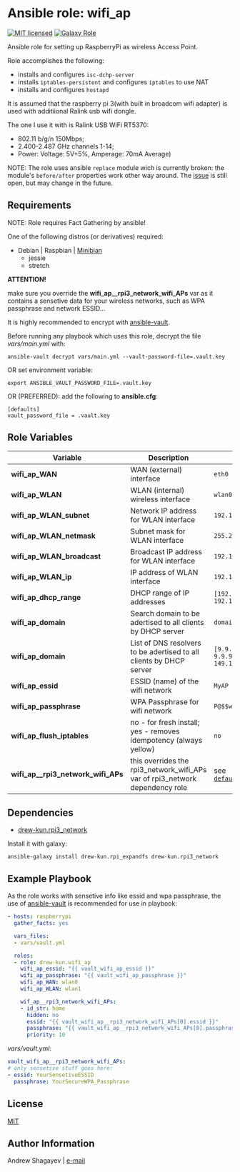 Ansible role: wifi_ap
=========

[![MIT licensed][mit-badge]][mit-link]
[![Galaxy Role][role-badge]][galaxy-link]

Ansible role for setting up RaspberryPi as wireless Access Point.

Role accomplishes the following:

 - installs and configures `isc-dchp-server`
 - installs `iptables-persistent` and configures `iptables` to use NAT
 - installs and configures `hostapd`

It is assumed that the raspberry pi 3(with built in broadcom wifi adapter) is used with additiional Ralink usb wifi dongle.

The one I use it with is Ralink USB WiFi RT5370:
 - 802.11 b/g/n 150Mbps;
 - 2.400-2.487 GHz channels 1-14;
 - Power: Voltage: 5V+5%, Amperage: 70mA Average)


NOTE: The role uses ansible `replace` module wich is currently broken:
the module's `before/after` properties work other way around.
The [issue][ansible-replace-issue-link] is still open, but may change in the future.

Requirements
------------

NOTE: Role requires Fact Gathering by ansible!

One of the following distros (or derivatives) required:
 - Debian | Raspbian | [Minibian][minibian-link]
    - jessie
    - stretch

**ATTENTION!**

make sure you override the **wifi_ap__rpi3_network_wifi_APs** var as it contains a sensetive data for your wireless networks,
such as WPA passphrase and network ESSID...

It is highly recommended to encrypt with [ansible-vault][ansible-vault-link].

Before running any playbook which uses this role, decrypt the file *vars/main.yml* with:

    ansible-vault decrypt vars/main.yml --vault-password-file=.vault.key

OR set environment variable:

    export ANSIBLE_VAULT_PASSWORD_FILE=.vault.key

OR (PREFERRED):
add the following to **ansible.cfg**:

    [defaults]
    vault_password_file = .vault.key

Role Variables
--------------

| Variable | Description | Default |
|----------|-------------|---------|
| **wifi_ap_WAN** | WAN (external) interface  | `eth0` |
| **wifi_ap_WLAN** | WLAN (internal) wireless interface  | `wlan0` |
| **wifi_ap_WLAN_subnet** | Network IP address for WLAN interface  | `192.168.42.0` |
| **wifi_ap_WLAN_netmask** | Subnet mask for WLAN interface | `255.255.255.0` |
| **wifi_ap_WLAN_broadcast** | Broadcast IP address for WLAN interface | `192.168.42.255` |
| **wifi_ap_WLAN_ip** | IP address of WLAN interface  | `192.168.42.1` |
| **wifi_ap_dhcp_range** | DHCP range of IP addresses | `[192.168.42.100, 192.168.42.199]` |
| **wifi_ap_domain** | Search domain to be adertised to all clients by DHCP server | `domain.lan` |
| **wifi_ap_domain** | List of DNS resolvers to be adertised to all clients by DHCP server | `[9.9.9.9, 9.9.9.10, 149.112.122.122]` |
| **wifi_ap_essid** | ESSID (name) of the wifi network | `MyAP` |
| **wifi_ap_passphrase** | WPA Passphrase for wifi network | `P@$$w0rd` |
| **wifi_ap_flush_iptables** | no - for fresh install; yes - removes idempotency (always yellow) | `no` |
| **wifi_ap__rpi3_network_wifi_APs** | this overrides the rpi3_network_wifi_APs var of rpi3_network dependency role | see [`defaults/main.yml`](defaults/main.yml) |

Dependencies
------------

 - [drew-kun.rpi3_network][rpi3_network-galaxy-link]

Install it with galaxy:

    ansible-galaxy install drew-kun.rpi_expandfs drew-kun.rpi3_network

Example Playbook
----------------

As the role works with sensetive info like essid and wpa passphrase, the use of [ansible-vault][ansible-vault-link] is recommended for use in
playbook:

```yaml
- hosts: raspberrypi
  gather_facts: yes

  vars_files:
  - vars/vault.yml

  roles:
  - role: drew-kun.wifi_ap
    wifi_ap_essid: "{{ vault_wifi_ap_essid }}"
    wifi_ap_passphrase: "{{ vault_wifi_ap_passphrase }}"
    wifi_ap_WAN: wlan0
    wifi_ap_WLAN: wlan1

    wif_ap__rpi3_network_wifi_APs:
    - id_str: home
      hidden: no
      essid: "{{ vault_wifi_ap__rpi3_network_wifi_APs[0].essid }}"
      passphrase: "{{ vault_wifi_ap__rpi3_network_wifi_APs[0].passphrase }}"
      priority: 10

```
*vars/vault.yml*:

```yaml
vault_wifi_ap__rpi3_network_wifi_APs:
# only sensetive stuff goes here:
- essid: YourSensetiveESSID
  passphrase: YourSecureWPA_Passphrase
```


License
-------

[MIT][mit-link]

Author Information
------------------

Andrew Shagayev | [e-mail](mailto:drewshg@gmail.com)

[role-badge]: https://img.shields.io/badge/role-drew--kun.wifi__ap-green.svg
[galaxy-link]: https://galaxy.ansible.com/drew-kun/wifi_ap/
[mit-badge]: https://img.shields.io/badge/license-MIT-blue.svg
[mit-link]: https://raw.githubusercontent.com/drew-kun/ansible-wifi_ap/master/LICENSE
[minibian-link]: https://minibianpi.wordpress.com/
[ansible-vault-link]: https://docs.ansible.com/ansible/latest/user_guide/vault.html
[rpi3_network-galaxy-link]: https://galaxy.ansible.com/drew-kun/rpi3_network/
[ansible-replace-issue-link]: https://github.com/ansible/ansible/issues/31354
